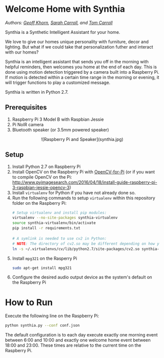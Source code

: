 # Welcome Home with Synthia

*Authors: [Geoff Khorn](https://github.com/gkhorn978), [Sarah Carroll](https://github.com/sarahes), and [Tom Carroll](https://github.com/TomAlanCarroll)*

Synthia is a Synthetic Intelligent Assistant for your home.

We love to give our homes unique personality with furniture, decor and lighting. But what if we could take that personalization futher and interact with our homes?

Synthia is an intelligent assistant that sends you off in the morning with helpful reminders, then welcomes you home at the end of each day. This is done using motion detection triggered by a camera built into a Raspberry Pi. If motion is detected within a certain time range in the morning or evening, it will trigger functions to play a customized message.

Synthia is written in Python 2.7.

## Prerequisites
1. Raspberry Pi 3 Model B with Raspbian Jessie
1. Pi NoIR camera
1. Bluetooth speaker (or 3.5mm powered speaker)
<div align="center">![Raspberry Pi and Speaker](synthia.jpg)</div>

## Setup
1. Install Python 2.7 on Raspberry Pi
1. Install OpenCV on the Raspberry Pi with [OpenCV-for-Pi](https://github.com/jabelone/OpenCV-for-Pi) (or if you want to compile OpenCV on the Pi: http://www.pyimagesearch.com/2016/04/18/install-guide-raspberry-pi-3-raspbian-jessie-opencv-3)
1. Install `virtualenv` for Python if you have not already done so.
1. Run the following commands to setup `virtualenv` within this repository folder on the Raspberry Pi:
    ```bash
    # Setup virtualenv and install pip modules:
    virtualenv --no-site-packages synthia-virtualenv
    source synthia-virtualenv/bin/activate
    pip install -r requirements.txt
    
    # A symlink is needed to use cv2 in Python:
    # NOTE: The directory of cv2.so may be different depending on how you installed OpenCV
    ln -s ~/.virtualenvs/cv/lib/python2.7/site-packages/cv2.so synthia-virtualenv/local/lib/python2.7/site-packages/cv2.so
    ```
1. Install `mpg321` on the Rasperry Pi
    ```bash
    sudo apt-get install mpg321
    ```
1. Configure the desired audio output device as the system's default on the Raspberry Pi

# How to Run
Execute the following line on the Raspberry Pi:
```bash
python synthia.py --conf conf.json
```
The default configuration is to each day execute exactly one morning event between 6:00 and 10:00  and exactly one welcome home event between 18:00 and 23:00. These times are relative to the current time on the Raspberry Pi.

